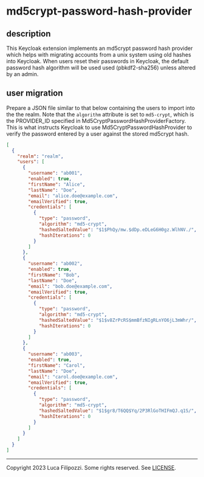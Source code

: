 # md5crypt-password-hash-provider

## description

This Keycloak extension implements an md5crypt password hash provider which
helps with migrating accounts from a unix system using old hashes into
Keycloak. When users reset their passwords in Keycloak, the default password
hash algorithm will be used used (pbkdf2-sha256) unless altered by an admin.

## user migration

Prepare a JSON file similar to that below containing the users to import into
the the realm. Note that the `algorithm` attribute is set to `md5-crypt`, which
is the PROVIDER_ID specified in Md5CryptPasswordHashProviderFactory. This is
what instructs Keycloak to use Md5CryptPasswordHashProvider to verify the
password entered by a user against the stored md5crypt hash.

```json
[
  {
    "realm": "realm",
    "users": [
      {
        "username": "ab001",
        "enabled": true,
        "firstName": "Alice",
        "lastName": "Doe",
        "email": "alice.doe@example.com",
        "emailVerified": true,
        "credentials": [
          {
            "type": "password",
            "algorithm": "md5-crypt",
            "hashedSaltedValue": "$1$PhQy/mw.$dDp.eDLeG6H0gz.WlhNV./",
            "hashIterations": 0
          }
        ]
      },
      {
        "username": "ab002",
        "enabled": true,
        "firstName": "Bob",
        "lastName": "Doe",
        "email": "bob.doe@example.com",
        "emailVerified": true,
        "credentials": [
          {
            "type": "password",
            "algorithm": "md5-crypt",
            "hashedSaltedValue": "$1$v8ZrPcRS$mmBfzNIgRLnYO6jL3mWhr/",
            "hashIterations": 0
          }
        ]
      },
      {
        "username": "ab003",
        "enabled": true,
        "firstName": "Carol",
        "lastName": "Doe",
        "email": "carol.doe@example.com",
        "emailVerified": true,
        "credentials": [
          {
            "type": "password",
            "algorithm": "md5-crypt",
            "hashedSaltedValue": "$1$gr8/T6QQ$Yq/2P3RlGoTHIFmQJ.q1S/",
            "hashIterations": 0
          }
        ]
      }
    ]
  }
]
```

---
Copyright 2023 Luca Filipozzi. Some rights reserved. See [LICENSE][license].

[license]: https://github.com/LucaFilipozzi/keycloak-extensions/blob/main/LICENSE.md
